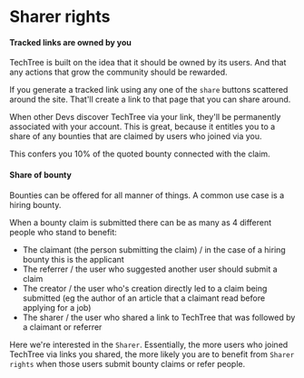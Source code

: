 # Sharer rights

#### Tracked links are owned by you

TechTree is built on the idea that it should be owned by its users. And that any actions that grow the community should be rewarded.

If you generate a tracked link using any one of the `share` buttons scattered around the site. That'll create a link to that page that you can share around.

When other Devs discover TechTree via your link, they'll be permanently associated with your account. This is great, because it entitles you to a share of any bounties that are claimed by users who joined via you.

This confers you 10% of the quoted bounty connected with the claim.

#### Share of bounty

Bounties can be offered for all manner of things. A common use case is a hiring bounty.

When a bounty claim is submitted there can be as many as 4 different people who stand to benefit:

* The claimant (the person submitting the claim) / in the case of a hiring bounty this is the applicant
* The referrer / the user who suggested another user should submit a claim
* The creator / the user who's creation directly led to a claim being submitted (eg the author of an article that a claimant read before applying for a job)
* The sharer / the user who shared a link to TechTree that was followed by a claimant or referrer

Here we're interested in the `Sharer`. Essentially, the more users who joined TechTree via links you shared, the more likely you are to benefit from `Sharer rights` when those users submit bounty claims or refer people.
